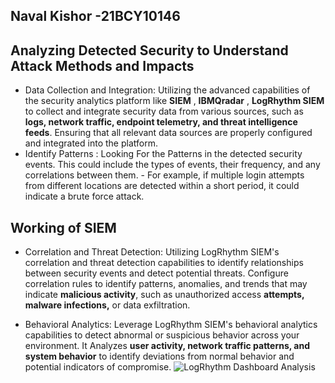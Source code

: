 
## Naval Kishor -21BCY10146
## Analyzing Detected Security to Understand Attack Methods and Impacts 
- Data Collection and Integration: Utilizing the advanced capabilities of the security analytics platform like **SIEM** , **IBMQradar** , **LogRhythm SIEM** to collect and integrate security data from various sources, such as **logs, network traffic, endpoint telemetry, and threat intelligence feeds**. Ensuring that all relevant data sources are properly configured and integrated into the platform.
 - Identify Patterns : Looking For the Patterns in the detected security events. This could include the types of events, their frequency, and any correlations between them. 
			   - For example, if multiple login attempts from different locations are detected within a short period, it could indicate a brute force attack.
## Working of SIEM
- Correlation and Threat Detection: Utilizing LogRhythm SIEM's correlation and threat detection capabilities to identify relationships between security events and detect potential threats. Configure correlation rules to identify patterns, anomalies, and trends that may indicate **malicious activity**, such as unauthorized access **attempts, malware infections,** or data exfiltration.

- Behavioral Analytics: Leverage LogRhythm SIEM's behavioral analytics capabilities to detect abnormal or suspicious behavior across your environment. It Analyzes **user activity, network traffic patterns, and system behavior** to identify deviations from normal behavior and potential indicators of compromise.
![LogRhythm Dashboard Analysis](https://logrhythm.com/wp-content/uploads/2023/03/Assisted-Search-1024x568.gif)
